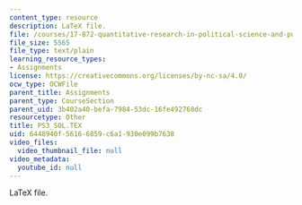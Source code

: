 ```yaml
---
content_type: resource
description: LaTeX file.
file: /courses/17-872-quantitative-research-in-political-science-and-public-policy-spring-2004/6448940f56166859c6a1930e099b7638_PS3_SOL.TEX
file_size: 5565
file_type: text/plain
learning_resource_types:
- Assignments
license: https://creativecommons.org/licenses/by-nc-sa/4.0/
ocw_type: OCWFile
parent_title: Assignments
parent_type: CourseSection
parent_uid: 3b402a40-befa-7984-53dc-16fe492768dc
resourcetype: Other
title: PS3_SOL.TEX
uid: 6448940f-5616-6859-c6a1-930e099b7638
video_files:
  video_thumbnail_file: null
video_metadata:
  youtube_id: null
---
```

LaTeX file.